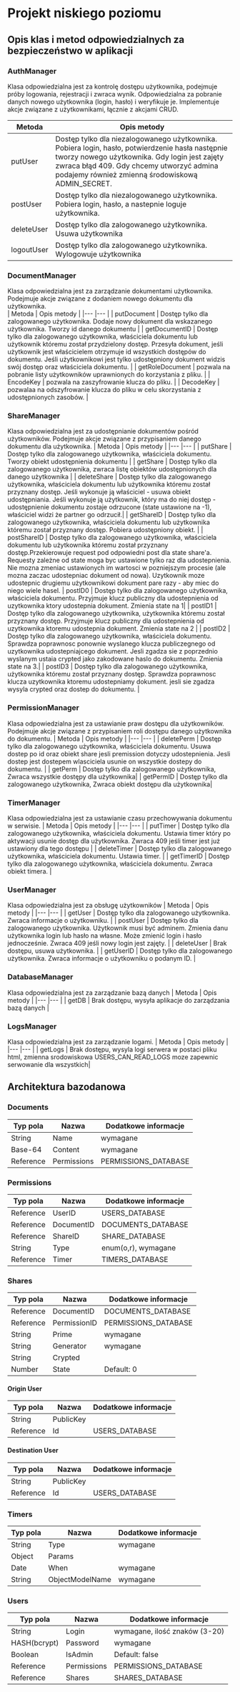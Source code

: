 # Projekt niskiego poziomu

## Opis klas i metod odpowiedzialnych za bezpieczeństwo w aplikacji
### AuthManager
Klasa odpowiedzialna jest za kontrolę dostępu użytkownika, podejmuje próby logowania, rejestracji i zwraca wynik. Odpowiedzialna za pobranie danych nowego użytkownika (login, hasło) i weryfikuje je. Implementuje akcje związane z użytkownikami, łącznie z akcjami CRUD. 

|  Metoda	|   Opis metody	| 
|---	|---	|
|  putUser	|  Dostęp tylko dla niezalogowanego użytkownika. Pobiera login, hasło, potwierdzenie hasła następnie tworzy nowego użytkownika. Gdy login jest zajęty zwraca błąd 409. Gdy chcemy utworzyć admina podajemy również zmienną środowiskową ADMIN_SECRET.	| 
|  postUser	|     Dostęp tylko dla niezalogowanego użytkownika. Pobiera login, hasło, a nastepnie loguje użytkownika.	| 
|  deleteUser	|     Dostęp tylko dla zalogowanego użytkownika.  Usuwa użytkownika	| 
|  logoutUser	|     Dostęp tylko dla zalogowanego użytkownika.  Wylogowuje użytkownika	| 

### DocumentManager
Klasa odpowiedzialna jest za zarządzanie dokumentami użytkownika. Podejmuje akcje związane z dodaniem nowego dokumentu dla użytkownika.  
|  Metoda	|   Opis metody	| 
|---	|---	|
|  putDocument	|  Dostęp tylko dla zalogowanego użytkownika. Dodaje nowy dokument dla wskazanego użytkownika. Tworzy id danego dokumentu	| 
|  getDocumentID	| Dostęp tylko dla zalogowanego użytkownika, właściciela dokumentu lub użytkownik któremu został przydzielony dostęp.  Przesyła dokument, jeśli użytkownik jest właścicielem otrzymuje id wszystkich dostępów do dokumentu. Jeśli użytkownikowi jest tylko udostępniony dokument widzis swój dostęp oraz właściciela dokumentu.	| 
|  getRoleDocument	| pozwala na pobranie listy użytkowników uprawnionych do korzystania z pliku.	| 
|  EncodeKey	|  pozwala na zaszyfrowanie klucza do pliku.	| 
|  DecodeKey	| pozwalaa na odszyfrowanie klucza do pliku w celu skorzystania z udostępnionych zasobów.	| 


### ShareManager
Klasa odpowiedzialna jest za udostępnianie dokumentów pośród użytkowników. Podejmuje akcje związane z przypisaniem danego dokumentu dla użytkownika. 
|  Metoda	|   Opis metody	| 
|---	|---	|
|  putShare	| Dostęp tylko dla zalogowanego użytkownika, właściciela dokumentu. Tworzy obiekt udostępnienia dokumentu	| 
|  getShare	| Dostęp tylko dla zalogowanego użytkownika, zwraca listę obiektów udostępnionych dla danego użytkownika	| 
|  deleteShare	| Dostęp tylko dla zalogowanego użytkownika, właściciela dokumentu lub użytkownika któremu został przyznany dostęp. Jeśli wykonuje ją właściciel - usuwa obiekt udostępniania. Jeśli wykonuje ją użytkownik, który ma do niej dostęp - udostępnienie dokumentu zostaje odrzucone (state ustawione na -1), właściciel widzi że partner go odrzucił.| 
|  getShareID	| Dostęp tylko dla zalogowanego użytkownika, właściciela dokumentu lub użytkownika któremu został przyznany dostęp. Pobiera udostępniony obiekt.	| 
|  postShareID	| Dostęp tylko dla zalogowanego użytkownika, właściciela dokumentu lub użytkownika któremu został przyznany dostęp.Przekierowuje request pod odpowiedni post dla state share'a. Requesty zależne od state moga byc ustawione tylko raz dla udostepnienia. Nie mozna zmeniac ustawionych im wartosci w pozniejszym procesie (ale mozna zaczac udostepniac dokument od nowa). Uzytkownik moze udostepnic drugiemu użytkownikowi dokument pare razy - aby miec do niego wiele hasel.
|  postID0	| Dostęp tylko dla zalogowanego użytkownika, właściciela dokumentu. Przyjmuje klucz publiczny dla udostepnienia od uzytkownika ktory udostepnia dokument. Zmienia state na 1| 
|  postID1	| Dostęp tylko dla zalogowanego użytkownika, użytkownika któremu został przyznany dostęp. Przyjmuje klucz publiczny dla udostepnienia od uzytkownika ktoremu udostepnia dokument. Zmienia state na 2	| 
|  postID2	| Dostęp tylko dla zalogowanego użytkownika, właściciela dokumentu. Sprawdza poprawnosc ponownie wyslanego klucza publiczegnego od uzytkownika udostepniajcego dokument. Jesli zgadza sie z poprzednio wyslanym ustaia crypted jako zakodowane haslo do dokumentu. Zmienia state na 3.| 
|  postID3	| Dostęp tylko dla zalogowanego użytkownika, użytkownika któremu został przyznany dostęp. Sprawdza poprawnosc klucza uzytkownika ktoremu udostepniamy dokument. jesli sie zgadza wysyla crypted oraz dostep do dokumentu.	| 

### PermissionManager
Klasa odpowiedzialna jest za ustawianie praw dostępu dla użytkowników. Podejmuje akcje związane z przypisaniem roli dostępu danego użytkownika do dokumentu.
|  Metoda	|   Opis metody	| 
|---	|---	|
|  deletePerm	| Dostęp tylko dla zalogowanego użytkownika, właściciela dokumentu. Usuwa dostep po id oraz obiekt share jesli premission dotyczy udostepnienia. Jesli dostep jest dostepem wlasciciela usunie on wszystkie dostepy do dokumentu.	| 
|  getPerm	| Dostęp tylko dla zalogowanego użytkownika, Zwraca wszystkie dostępy dla użytkownika| 
|  getPermID	| Dostęp tylko dla zalogowanego użytkownika, Zwraca obiekt dostępu dla użytkownika| 

### TimerManager
Klasa odpowiedzialna jest za ustawianie czasu przechowywania dokumentu w serwisie. 
|  Metoda	|   Opis metody	| 
|---	|---	|
|  putTimer	| Dostęp tylko dla zalogowanego użytkownika, właściciela dokumentu. Ustawia timer który po aktywacji usunie dostęp dla użytkownika. Zwraca 409 jeśli timer jest już ustawiony dla tego dostępu	| 
|  deleteTimer	| Dostęp tylko dla zalogowanego użytkownika, właściciela dokumentu. Ustawia timer.	| 
| getTimerID	| Dostęp tylko dla zalogowanego użytkownika, właściciela dokumentu. Zwraca obiekt timera.	| 

### UserManager
Klasa odpowiedzialna jest za obsługę użytkowników
|  Metoda	|   Opis metody	| 
|---	|---	|
|  getUser	| Dostęp tylko dla zalogowanego użytkownika. Zwraca informacje o użytkowniku.	| 
|  postUser	| Dostęp tylko dla zalogowanego użytkownika. Użytkownik musi być adminem. Zmienia danu użytkownika login lub hasło na własne. Może zmienić login i hasło jednocześnie.  Zwraca  409 jeśli nowy login jest zajęty.	| 
|  deleteUser	| Brak dostępu, usuwa użytkownika.	| 
|  getUserID	| Dostęp tylko dla zalogowanego użytkownika. Zwraca informacje o użytkowniku o podanym ID.	| 

### DatabaseManager
Klasa odpowiedzialna jest za zarządzanie bazą danych
|  Metoda	|   Opis metody	| 
|---	|---	|
|  getDB	| Brak dostępu, wysyła aplikacje do zarządzania bazą danych	| 

### LogsManager
Klasa odpowiedzialna jest za zarządzanie logami.
|  Metoda	|   Opis metody	| 
|---	|---	|
|  getLogs	| Brak dostępu, wysyla logi serwera w postaci pliku html, zmienna srodowiskowa USERS_CAN_READ_LOGS moze zapewnic serwowanie dla wszystkich| 



## Architektura bazodanowa

### Documents

|  Typ pola	|   Nazwa	|   Dodatkowe informacje  |
|---	|---	|---
| String  	|   Name	|   wymagane
| Base-64   |   Content |   wymagane
| Reference |   Permissions | PERMISSIONS_DATABASE

### Permissions
|  Typ pola	|   Nazwa	|   Dodatkowe informacje  |
|---	|---	|---
| Reference | UserID    | USERS_DATABASE
| Reference | DocumentID    |   DOCUMENTS_DATABASE
| Reference | ShareID   |   SHARE_DATABASE
| String    | Type      | enum(o,r), wymagane
| Reference | Timer     | TIMERS_DATABASE


### Shares

|  Typ pola	|   Nazwa	|   Dodatkowe informacje  |
|---	|---	|---
| Reference | DocumentID | DOCUMENTS_DATABASE
| Reference | PermissionID | PERMISSIONS_DATABASE
| String    | Prime | wymagane
| String    | Generator | wymagane
| String    | Crypted
| Number    | State | Default: 0


#### Origin User

|  Typ pola	|   Nazwa	|   Dodatkowe informacje  |
|---	|---	|---
|String | PublicKey |
|Reference | Id | USERS_DATABASE

#### Destination User
|  Typ pola	|   Nazwa	|   Dodatkowe informacje  |
|---	|---	|---
|String | PublicKey |
|Reference | Id | USERS_DATABASE


### Timers
|  Typ pola	|   Nazwa	|   Dodatkowe informacje  |
|---	|---	|---
| String | Type | wymagane
| Object    | Params
| Date  | When  | wymagane
| String | ObjectModelName  | wymagane


### Users
|  Typ pola	|   Nazwa	|   Dodatkowe informacje  |
|---	|---	|---
| String | Login    | wymagane, ilość znaków (3-20)
| HASH(bcrypt) | Password | wymagane
| Boolean | IsAdmin | Default: false
| Reference | Permissions | PERMISSIONS_DATABASE
| Reference | Shares    | SHARES_DATABASE
